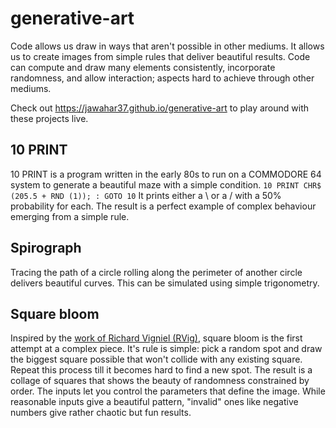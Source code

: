 # generative-art

Code allows us draw in ways that aren't possible in other mediums. It allows us to create images from simple rules that deliver beautiful results.
Code can compute and draw many elements consistently, incorporate randomness, and allow interaction; aspects hard to achieve through other mediums.

Check out https://jawahar37.github.io/generative-art to play around with these projects live.

## 10 PRINT
10 PRINT is a program written in the early 80s to run on a COMMODORE 64 system to generate a beautiful maze with a simple condition. ```10 PRINT CHR$ (205.5 + RND (1)); : GOTO 10```
It prints either a \ or a / with a 50% probability for each. The result is a perfect example of complex behaviour emerging from a simple rule.

## Spirograph
Tracing the path of a circle rolling along the perimeter of another circle delivers beautiful curves. This can be simulated using simple trigonometry.

## Square bloom
Inspired by the [work of Richard Vigniel (RVig)](https://rvig.art/), square bloom is the first attempt at a complex piece. It's rule is simple: pick a random spot and draw the biggest square possible that won't collide with any existing square. Repeat this process till it becomes hard to find a new spot.
The result is a collage of squares that shows the beauty of randomness constrained by order. The inputs let you control the parameters that define the image. While reasonable inputs give a beautiful pattern, "invalid" ones like negative numbers give rather chaotic but fun results.
